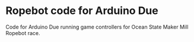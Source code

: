 # Ropebot code for Arduino Due

Code for Arduino Due running game controllers for Ocean State Maker Mill Ropebot race.
